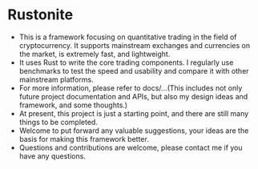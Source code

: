 # Rustonite
- This is a framework focusing on quantitative trading in the field of cryptocurrency. It supports mainstream exchanges and currencies on the market, is extremely fast, and lightweight.
- It uses Rust to write the core trading components. I regularly use benchmarks to test the speed and usability and compare it with other mainstream platforms.
- For more information, please refer to docs/...(This includes not only future project documentation and APIs, but also my design ideas and framework, and some thoughts.)
- At present, this project is just a starting point, and there are still many things to be completed.
- Welcome to put forward any valuable suggestions, your ideas are the basis for making this framework better.
- Questions and contributions are welcome, please contact me if you have any questions.